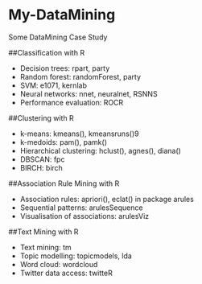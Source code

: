 My-DataMining
=============

Some DataMining Case Study

##Classification with R

* Decision trees: rpart, party
* Random forest: randomForest, party
* SVM: e1071, kernlab
* Neural networks: nnet, neuralnet, RSNNS
* Performance evaluation: ROCR


##Clustering with R
* k-means: kmeans(), kmeansruns()9
* k-medoids: pam(), pamk()
* Hierarchical clustering: hclust(), agnes(), diana()
* DBSCAN: fpc
* BIRCH: birch

##Association Rule Mining with R
* Association rules: apriori(), eclat() in package arules
* Sequential patterns: arulesSequence
* Visualisation of associations: arulesViz

##Text Mining with R
* Text mining: tm
* Topic modelling: topicmodels, lda
* Word cloud: wordcloud
* Twitter data access: twitteR

##
